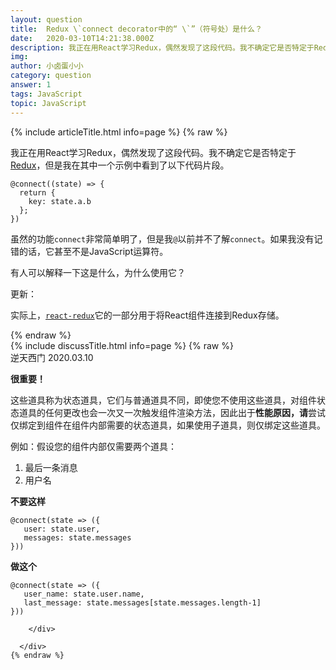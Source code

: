 ```yaml
---
layout: question
title:  Redux \`connect decorator中的“ \`”（符号处）是什么？
date:   2020-03-10T14:21:38.000Z
description: 我正在用React学习Redux，偶然发现了这段代码。我不确定它是否特定于Redux，但是我在其中一个示例中看到了以下代码片段。\`connect((s...
img: 
author: 小卤蛋小小
category: question
answer: 1
tags: JavaScript
topic: JavaScript
---
```

<div class="article-root">
  <div class="article">
    {% include articleTitle.html info=page %}
    {% raw %}
    <div class="article-content"><p><font style="vertical-align: inherit;"><font style="vertical-align: inherit;">我正在用React学习Redux，偶然发现了这段代码。</font><font style="vertical-align: inherit;">我不确定它是否</font><font style="vertical-align: inherit;">特定于</font></font><a href="https://rackt.github.io/redux/index.html"><font style="vertical-align: inherit;"><font style="vertical-align: inherit;">Redux</font></font></a><font style="vertical-align: inherit;"><font style="vertical-align: inherit;">，但是我在其中一个示例中看到了以下代码片段。</font></font></p>

<pre><code>@connect((state) =&gt; {<font></font>
  return {<font></font>
    key: state.a.b<font></font>
  };<font></font>
})<font></font>
</code></pre>

<p><font style="vertical-align: inherit;"><font style="vertical-align: inherit;">虽然的功能</font></font><code>connect</code><font style="vertical-align: inherit;"><font style="vertical-align: inherit;">非常简单明了，但是我</font></font><code>@</code><font style="vertical-align: inherit;"><font style="vertical-align: inherit;">以前</font><font style="vertical-align: inherit;">并不了解</font></font><code>connect</code><font style="vertical-align: inherit;"><font style="vertical-align: inherit;">。</font><font style="vertical-align: inherit;">如果我没有记错的话，它甚至不是JavaScript运算符。</font></font></p>

<p><font style="vertical-align: inherit;"><font style="vertical-align: inherit;">有人可以解释一下这是什么，为什么使用它？</font></font></p>

<p><font style="vertical-align: inherit;"><font style="vertical-align: inherit;">更新： </font></font></p>

<p><font style="vertical-align: inherit;"><font style="vertical-align: inherit;">实际上，</font></font><a href="https://github.com/rackt/react-redux"><code>react-redux</code></a><font style="vertical-align: inherit;"><font style="vertical-align: inherit;">它</font><font style="vertical-align: inherit;">的一部分</font><font style="vertical-align: inherit;">用于将React组件连接到Redux存储。</font></font></p></div>
    {% endraw %}
  </div>

  <div class="discuss-wrapper">
    {% include discussTitle.html info=page %}
    {% raw %}
    <div class="discuss-item">
        <div class="discuss-parent">
          <div class="discuss-meta">
            <span class="discuss-user">逆天西门</span>
            <span class="discuss-time">2020.03.10</span>
          </div>
          <div class="discuss-comment"><p><strong><font style="vertical-align: inherit;"><font style="vertical-align: inherit;">很重要！</font></font></strong> </p>

<p><font style="vertical-align: inherit;"><font style="vertical-align: inherit;">这些道具称为状态道具，它们与普通道具不同，即使您不使用这些道具，对组件状态道具的任何更改也会一次又一次触发组件渲染方法，因此出于</font></font><strong><font style="vertical-align: inherit;"><font style="vertical-align: inherit;">性能原因，请</font></font></strong><font style="vertical-align: inherit;"><font style="vertical-align: inherit;">尝试仅绑定到组件在组件内部需要的状态道具，如果使用子道具，则仅绑定这些道具。</font></font></p>

<p><font style="vertical-align: inherit;"><font style="vertical-align: inherit;">例如：假设您的组件内部仅需要两个道具：</font></font></p>

<ol>
<li><font style="vertical-align: inherit;"><font style="vertical-align: inherit;">最后一条消息  </font></font></li>
<li><font style="vertical-align: inherit;"><font style="vertical-align: inherit;">用户名</font></font></li>
</ol>

<p><strong><font style="vertical-align: inherit;"><font style="vertical-align: inherit;">不要这样</font></font></strong> </p>

<pre><code>@connect(state =&gt; ({ <font></font>
   user: state.user,<font></font>
   messages: state.messages<font></font>
}))<font></font>
</code></pre>

<p><strong><font style="vertical-align: inherit;"><font style="vertical-align: inherit;">做这个</font></font></strong> </p>

<pre><code>@connect(state =&gt; ({ <font></font>
   user_name: state.user.name,<font></font>
   last_message: state.messages[state.messages.length-1]<font></font>
}))<font></font>
</code></pre></div>
        </div>
        
      </div>
    {% endraw %}
  </div>
<div>
